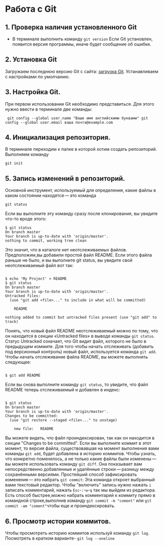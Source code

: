 # Работа с Git
## 1. Проверка наличия установленного Git
* В терминале выполнить команду `git version` Если Git установлен, появится версия программы, иначе будет сообщение об ошибке.
## 2. Установка Git
Загружаем последнюю версию Git с сайта: [загрузка Git](https://git-scm.com/downloads). 
Устанавливаем с настройками по умолчанию.
## 3. Настройка Git.
При первом использовании Git необходимо представиться. Для этого нужно ввести в терминале две команды:
 ```
  git config --global user.name "Ваше имя английскими буквами" git config --global user.email ваша почта@example.com 
 ```
 ## 4. Инициализация репозитория.
 В терминале переходим к папке в которой хотим создать репозиторий. Выполняем команду
 ```
 git init
 ```
 ## 5. Запись изменений в репозиторий.
 Основной инструмент, используемый для определения, какие файлы в каком состоянии находятся — это команда 
 ```
 git status
 ```
 Если вы выполните эту команду сразу после клонирования, вы увидите что-то вроде этого:

```
$ git status
On branch master
Your branch is up-to-date with 'origin/master'.
nothing to commit, working tree clean
```
Это значит, что в каталоге нет неотслеживаемых файлов.
Предположим,вы добавили простой файл README. Если этого файла раньше не было, и вы выполните git status, вы увидите свой неотслеживаемый файл вот так:
```

$ echo 'My Project' > README
$ git status
On branch master
Your branch is up-to-date with 'origin/master'.
Untracked files:
  (use "git add <file>..." to include in what will be committed)

    README

nothing added to commit but untracked files present (use "git add" to track)
```
Понять, что новый файл README неотслеживаемый можно по тому, что он находится в секции «Untracked files» в выводе команды `git status`. Статус Untracked означает, что Git видит файл, которого не было в предыдущем коммите.
Для того чтобы начать отслеживать (добавить под версионный контроль) новый файл, используется команда `git add`. Чтобы начать отслеживание файла README, вы можете выполнить следующее:
```

$ git add README
```
Если вы снова выполните команду `git status`, то увидите, что файл README теперь отслеживаемый и добавлен в индекс:
```

$ git status
On branch master
Your branch is up-to-date with 'origin/master'.
Changes to be committed:
  (use "git restore --staged <file>..." to unstage)

    new file:   README
```

Вы можете видеть, что файл проиндексирован, так как он находится в секции "Changes to be committed". Если вы выполните коммит в этот момент, то версия файла, существовавшая на момент выполнения вами команды `git add`, будет добавлена в историю коммитов.
Чтобы узнать, что конкретно поменялось, а не только какие файлы были изменены — вы можете использовать команду `git diff`.
Она показывает вам непосредственно добавленные и удалённые строки — разницу между сохранёнными версиями.
Простейший способ зафиксировать изменения — это набрать `git commit`:
Эта команда откроет выбранный вами текстовый редактор.
Чтобы "включить" запись нужно нажать `i` записать комментарий, нажать `Esc`-`:`-`w`-`q` так мы выйдем из редактора.
Есть способ быстрее,можно набрать комментарий к коммиту прямо в командной строке,выполнив команду `git commit -m "coment"` или `git commit -am "coment"`чтобы еще и проиндексировать.
## 6. Просмотр истории коммитов.
Чтобы просмотреть историю коммитов используй команду `git log`. Посмотреть в кратком варианте- `git log --oneline`